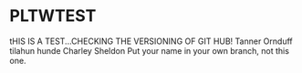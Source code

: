 # PLTWTEST
tHIS IS A TEST...CHECKING THE VERSIONING OF GIT HUB!
Tanner Ornduff
tilahun hunde
Charley Sheldon
Put your name in your own branch, not this one.
